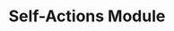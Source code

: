 ---
layout: default
title: Self-Actions Module
nav_order: 6
parent: Other Modules
# grand_parent: Modules
---